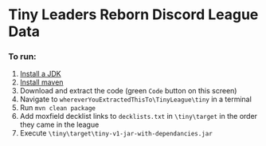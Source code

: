 # Tiny Leaders Reborn Discord League Data #

### To run: ###
1. [Install a JDK](https://docs.oracle.com/en/java/javase/20/install/overview-jdk-installation.html)
2. [Install maven](https://maven.apache.org/install.html)
3. Download and extract the code (green `Code` button on this screen)
4. Navigate to `whereverYouExtractedThisTo\TinyLeague\tiny` in a terminal
5. Run `mvn clean package`
6. Add moxfield decklist links to `decklists.txt` in `\tiny\target` in the order they came in the league
7. Execute `\tiny\target\tiny-v1-jar-with-dependancies.jar`